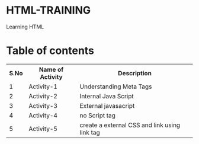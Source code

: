 # HTML-TRAINING
Learning HTML
# Table of contents
<table>
<tr>
  <th>S.No</th>
  <th>Name of Activity</th>
  <th>Description</th>
</tr>
  <tr>
  <td>1</td>
  <td>Activity-1</td>
  <td>Understanding Meta Tags</td>
  </tr>
  <tr>
  <td>2</td>
  <td>Activity-2</td>
  <td>Internal Java Script</td>
  </tr>
  <tr>
  <td>3</td>
  <td>Activity-3</td>
  <td>External javasacript</td>
  </tr>
  <tr>
  <td>4</td>
  <td>Activity-4</td>
  <td>no Script tag</td>
  </tr>
  <tr>
  <td>5</td>
  <td>Activity-5</td>
  <td>create a external CSS and link using link tag </td>
  </tr>
</table>
